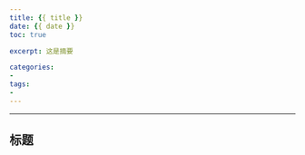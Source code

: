 ```yaml
---
title: {{ title }}
date: {{ date }}
toc: true 

excerpt: 这是摘要

categories:
-
tags:
-
---
```




------



## 标题


